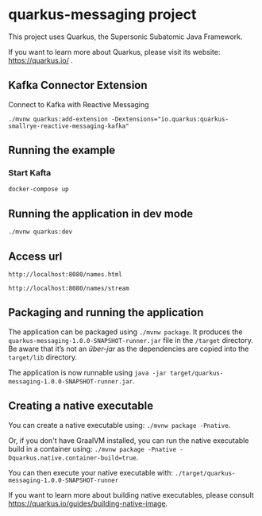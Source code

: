 # quarkus-messaging project

This project uses Quarkus, the Supersonic Subatomic Java Framework.

If you want to learn more about Quarkus, please visit its website: https://quarkus.io/ .

## Kafka Connector Extension

Connect to Kafka with Reactive Messaging

```
./mvnw quarkus:add-extension -Dextensions="io.quarkus:quarkus-smallrye-reactive-messaging-kafka"
```

## Running the example

### Start Kafta
```` 
docker-compose up
````
## Running the application in dev mode
```
./mvnw quarkus:dev
```
## Access url
```
http://localhost:8080/names.html

http://localhost:8080/names/stream
```


## Packaging and running the application

The application can be packaged using `./mvnw package`.
It produces the `quarkus-messaging-1.0.0-SNAPSHOT-runner.jar` file in the `/target` directory.
Be aware that it’s not an _über-jar_ as the dependencies are copied into the `target/lib` directory.

The application is now runnable using `java -jar target/quarkus-messaging-1.0.0-SNAPSHOT-runner.jar`.

## Creating a native executable

You can create a native executable using: `./mvnw package -Pnative`.

Or, if you don't have GraalVM installed, you can run the native executable build in a container using: `./mvnw package -Pnative -Dquarkus.native.container-build=true`.

You can then execute your native executable with: `./target/quarkus-messaging-1.0.0-SNAPSHOT-runner` 

If you want to learn more about building native executables, please consult https://quarkus.io/guides/building-native-image.

